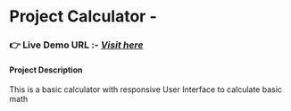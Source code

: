 # Project Calculator -
### **👉 Live Demo URL :-** <a href="https://shreyash00007.github.io/Calculator/">***Visit here*** </a>
#### Project Description
This is a basic calculator with responsive User Interface to calculate basic math
